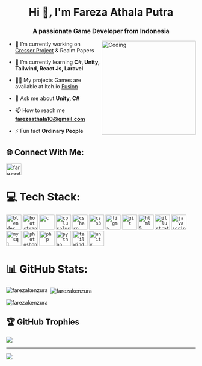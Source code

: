 <h1 align="center">Hi 👋, I'm Fareza Athala Putra</h1>
<h3 align="center">A passionate Game Developer from Indonesia</h3>
<img align="right" alt="Coding" width="250" src="https://github.com/FarezaKenzura.png">

- 🔭 I’m currently working on [Cresser Project](https://www.instagram.com/c17games/) & Realm Papers

- 🌱 I’m currently learning **C#, Unity, Tailwind, React Js, Laravel**

- 👨‍💻 My projects Games are available at Itch.io [Fusion](https://fusion-kenzura.itch.io/)

- 💬 Ask me about **Unity, C#**

- 📫 How to reach me **farezaathala10@gmail.com**

- ⚡ Fun fact **Ordinary People**

## 🌐 Connect With Me:
<a href="https://linkedin.com/in/farezaathala" target="blank"><img align="center" src="https://cdn.jsdelivr.net/gh/devicons/devicon/icons/linkedin/linkedin-original.svg" alt="farezaathala" height="30" width="40" /></a>
</p>

# 💻 Tech Stack:
<code><img src="https://cdn.jsdelivr.net/gh/devicons/devicon/icons/blender/blender-original.svg" alt="blender" width="40" height="40"/></code>
<code><img src="https://cdn.jsdelivr.net/gh/devicons/devicon/icons/bootstrap/bootstrap-original.svg" alt="bootstrap" width="40" height="40"/></code> 
<code><img src="https://cdn.jsdelivr.net/gh/devicons/devicon/icons/c/c-original.svg" alt="c" width="40" height="40"/></code>
<code><img src="https://cdn.jsdelivr.net/gh/devicons/devicon/icons/cplusplus/cplusplus-original.svg" alt="cplusplus" width="40" height="40"/></code> 
<code><img src="https://cdn.jsdelivr.net/gh/devicons/devicon/icons/csharp/csharp-original.svg" alt="csharp" width="40" height="40"/></code>
<code><img src="https://cdn.jsdelivr.net/gh/devicons/devicon/icons/css3/css3-original.svg" alt="css3" width="40" height="40"/></code>
<code><img src="https://cdn.jsdelivr.net/gh/devicons/devicon/icons/figma/figma-original.svg" alt="figma" width="40" height="40"/></code>
<code><img src="https://cdn.jsdelivr.net/gh/devicons/devicon/icons/git/git-original.svg" alt="git" width="40" height="40"/></code> 
<code><img src="https://cdn.jsdelivr.net/gh/devicons/devicon/icons/html5/html5-original.svg" alt="html5" width="40" height="40"/></code> 
<code><img src="https://cdn.jsdelivr.net/gh/devicons/devicon/icons/illustrator/illustrator-plain.svg" alt="illustrator" width="40" height="40"/></code>
<code><img src="https://cdn.jsdelivr.net/gh/devicons/devicon/icons/javascript/javascript-original.svg" alt="javascript" width="40" height="40"/></code> 
<code><img src="https://cdn.jsdelivr.net/gh/devicons/devicon/icons/mysql/mysql-original-wordmark.svg" alt="mysql" width="40" height="40"/></code>
<code><img src="https://cdn.jsdelivr.net/gh/devicons/devicon/icons/photoshop/photoshop-plain.svg" alt="photoshop" width="40" height="40"/></code>
<code><img src="https://cdn.jsdelivr.net/gh/devicons/devicon/icons/php/php-original.svg" alt="php" width="40" height="40"/></code>
<code><img src="https://cdn.jsdelivr.net/gh/devicons/devicon/icons/python/python-original.svg" alt="python" width="40" height="40"/></code>
<code><img src="https://cdn.jsdelivr.net/gh/devicons/devicon@latest/icons/tailwindcss/tailwindcss-original.svg" alt="tailwind" width="40" height="40"/></code>
<code><img src="https://cdn.jsdelivr.net/gh/devicons/devicon/icons/unity/unity-original.svg" alt="unity" width="40" height="40"/></code> 
</p>

# 📊 GitHub Stats:
<p><img align="left" src="https://github-readme-stats.vercel.app/api/top-langs?username=farezakenzura&show_icons=true&theme=tokyonight&layout=compact" alt="farezakenzura" /></p>
<p>&nbsp;<img align="center" src="https://github-readme-stats.vercel.app/api?username=farezakenzura&show_icons=true&theme=tokyonight" alt="farezakenzura" /></p>
<p><img align="center" src="https://github-readme-streak-stats.herokuapp.com/?user=farezakenzura&theme=tokyonight" alt="farezakenzura" /></p>

## 🏆 GitHub Trophies
![](https://github-profile-trophy.vercel.app/?username=FarezaKenzura&theme=tokyonight)

---
[![](https://visitcount.itsvg.in/api?id=FarezaKenzura&label=Profile%20Views&color=1&icon=0&pretty=true)](https://visitcount.itsvg.in)
